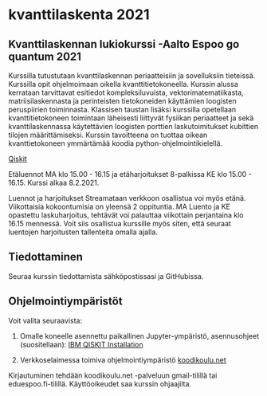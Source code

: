 # kvanttilaskenta 2021


## Kvanttilaskennan lukiokurssi -Aalto Espoo go quantum 2021
Kurssilla tutustutaan kvanttilaskennan periaatteisiin ja sovelluksiin tieteissä. 
Kurssilla opit ohjelmoimaan oikella kvanttitietokoneella. Kurssin alussa kerrataan 
tarvittavat esitiedot kompleksiluvuista, vektorimatematiikasta, matriisilaskennasta ja perinteisten 
tietokoneiden käyttämien loogisten peruspiirien toiminnasta. Klassisen taustan lisäksi kurssilla opetellaan 
kvanttitietokoneen toimintaan läheisesti liittyvät fysiikan periaatteet ja sekä kvanttilaskennassa käytettävien 
loogisten porttien laskutoimitukset kubittien tilojen määrittämiseksi.  Kurssin tavoitteena on tuottaa oikean kvanttietokoneen ymmärtämää koodia python-ohjelmointikielellä.

<a href="qiskit.org" target="_blank"> Qiskit</a>

Etäluennot MA klo 15.00 - 16.15 ja etäharjoitukset 8-palkissa KE klo 15.00 - 16.15.  Kurssi alkaa 8.2.2021. 

Luennot ja harjoitukset Streamataan verkkoon osallistua voi myös etänä. Viikottaisia kokoontumisia on yleensä 2 oppituntia. MA Luento ja KE opastettu laskuharjoitus, tehtävät voi palauttaa viikottain perjantaina klo 16.15 mennessä. Voit siis osallistua kurssille myös siten, että seuraat luentojen harjoitusten tallenteita omalla ajalla.

## Tiedottaminen
Seuraa kurssin tiedottamista sähköpostissasi ja GitHubissa.

## Ohjelmointiympäristöt

Voit valita seuraavista:

1) Omalle koneelle asennettu paikallinen Jupyter-ympäristö, asennusohjeet (suositellaan):
    <a href="https://qiskit.org/documentation/install.html" target ="_blank">IBM QISKIT Installation</a>

2) Verkkoselaimessa toimiva ohjelmointiympäristö
    <a href="https://koodikoulu.net" target ="_blank">koodikoulu.net</a>

Kirjautuminen tehdään koodikoulu.net -palveluun gmail-tilillä tai eduespoo.fi-tilillä. Käyttöoikeudet saa kurssin ohjaajilta.

